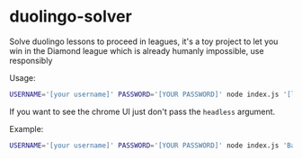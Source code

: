 # duolingo-solver
Solve duolingo lessons to proceed in leagues, it's a toy project to let you win in the Diamond league which is already humanly impossible, use responsibly

Usage:

```bash
USERNAME='[your username]' PASSWORD='[YOUR PASSWORD]' node index.js '[lesson name]' [headless]
```

If you want to see the chrome UI just don't pass the `headless` argument.

Example:

```bash
USERNAME='[your username]' PASSWORD='[YOUR PASSWORD]' node index.js 'Basics 1' headless
```

